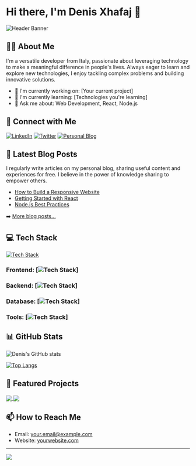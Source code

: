 # Hi there, I'm Denis Xhafaj 👋

![Header Banner](https://img.shields.io/badge/Developer-Passionate%20Technologist-blue?style=for-the-badge)

## 👨‍💻 About Me

I'm a versatile developer from Italy, passionate about leveraging technology to make a meaningful difference in people's lives. Always eager to learn and explore new technologies, I enjoy tackling complex problems and building innovative solutions.

- 🔭 I'm currently working on: [Your current project]
- 🌱 I'm currently learning: [Technologies you're learning]
- 💬 Ask me about: Web Development, React, Node.js

## 🔗 Connect with Me

[![LinkedIn](https://img.shields.io/badge/LinkedIn-0077B5?style=for-the-badge&logo=linkedin&logoColor=white)](https://linkedin.com/in/your-username)
[![Twitter](https://img.shields.io/badge/Twitter-1DA1F2?style=for-the-badge&logo=twitter&logoColor=white)](https://twitter.com/your-username)
[![Personal Blog](https://img.shields.io/badge/Blog-FF5722?style=for-the-badge&logo=blogger&logoColor=white)](https://yourblog.com)

## 📝 Latest Blog Posts

I regularly write articles on my personal blog, sharing useful content and experiences for free. I believe in the power of knowledge sharing to empower others.

<!-- BLOG-POST-LIST:START -->
- [How to Build a Responsive Website](https://yourblog.com/post1)
- [Getting Started with React](https://yourblog.com/post2)
- [Node.js Best Practices](https://yourblog.com/post3)
<!-- BLOG-POST-LIST:END -->

➡️ [More blog posts...](https://yourblog.com)

## 💻 Tech Stack

[![Tech Stack](https://skillicons.dev/icons?i=html,css,js,react,nodejs,mysql,figma,linux,git)](https://skillicons.dev)

### Frontend: [![Tech Stack](https://skillicons.dev/icons?i=html,css,js,react)]
### Backend: [![Tech Stack](https://skillicons.dev/icons?i=nodejs,express)]
### Database: [![Tech Stack](https://skillicons.dev/icons?i=mysql)]
### Tools: [![Tech Stack](https://skillicons.dev/icons?i=figma,linux,git)]


## 📊 GitHub Stats

![Denis's GitHub stats](https://github-readme-stats.vercel.app/api?username=xaxoman&show_icons=true&theme=radical)

[![Top Langs](https://github-readme-stats.vercel.app/api/top-langs/?username=xaxoman&layout=compact&theme=radical)](https://github.com/anuraghazra/github-readme-stats)

## 🚀 Featured Projects

<a href="https://github.com/yourusername/project1">
  <img align="center" src="https://github-readme-stats.vercel.app/api/pin/?username=xaxoman&repo=project1&theme=radical" />
</a>
<a href="https://github.com/yourusername/project2">
  <img align="center" src="https://github-readme-stats.vercel.app/api/pin/?username=xaxoman&repo=project2&theme=radical" />
</a>

## 📫 How to Reach Me

- Email: your.email@example.com
- Website: [yourwebsite.com](https://yourwebsite.com)

---

[![](https://visitcount.itsvg.in/api?id=xaxoman&icon=0&color=0)](https://visitcount.itsvg.in)

<!-- Proudly created with GPRM ( https://gprm.itsvg.in ) -->
